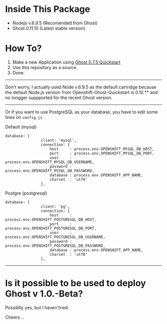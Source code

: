 # Inside This Package

- Nodejs v.6.9.5 (Recomended from Ghost)
- Ghost 0.11.10 (Latest stable version)

# How To?

1. Make a new Application using [Ghost 0.7.5 Quickstart](https://openshift.redhat.com/app/console/application_type/quickstart!240)
2. Use this repository as a source.
3. Done.

---

Don't worry, I actually used Node v.6.9.5 as the default cartridge because the default Node.js version from Openshift-Ghost-Quickstart is 0.10.** and no longger suppported for the recent Ghost version.

---

Or if you want to use PostgreSQL as your database, you have to edit some lines on `config.js`

Default (mysql)
```
database: {
                client: 'mysql',
                connection: {
                    host     : process.env.OPENSHIFT_MYSQL_DB_HOST,
                    port     : process.env.OPENSHIFT_MYSQL_DB_PORT,
                    user     : process.env.OPENSHIFT_MYSQL_DB_USERNAME,
                    password : process.env.OPENSHIFT_MYSQL_DB_PASSWORD,
                    database : process.env.OPENSHIFT_APP_NAME,
                    charset  : 'utf8'
                },
```

Postgre (postgresql)
```
database: {
                client: 'pg',
                connection: {
                    host     : process.env.OPENSHIFT_POSTGRESQL_DB_HOST,
                    port     : process.env.OPENSHIFT_POSTGRESQL_DB_PORT,
                    user     : process.env.OPENSHIFT_POSTGRESQL_DB_USERNAME,
                    password : process.env.OPENSHIFT_POSTGRESQL_DB_PASSWORD,
                    database : process.env.OPENSHIFT_APP_NAME,
                    charset  : 'utf8'
                },
```

---

# Is it possible to be used to deploy Ghost v 1.0.-Beta?
Possiblly yes, but I haven'tried.

Cheers .. 

